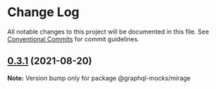 # Change Log

All notable changes to this project will be documented in this file.
See [Conventional Commits](https://conventionalcommits.org) for commit guidelines.

## [0.3.1](https://github.com/graphql-mocks/graphql-mocks/compare/@graphql-mocks/mirage@0.2.0...@graphql-mocks/mirage@0.3.1) (2021-08-20)

**Note:** Version bump only for package @graphql-mocks/mirage
